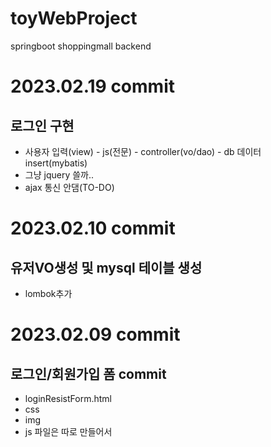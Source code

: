 # toyWebProject
springboot shoppingmall backend

# 2023.02.19 commit
## 로그인 구현
- 사용자 입력(view) - js(전문) - controller(vo/dao) - db 데이터 insert(mybatis)
- 그냥 jquery 쓸까..
- ajax 통신 안댐(TO-DO)

# 2023.02.10 commit
## 유저VO생성 및 mysql 테이블 생성
- lombok추가

# 2023.02.09 commit
## 로그인/회원가입 폼 commit
- loginResistForm.html
- css
- img
- js 파일은 따로 만들어서 <script>로 호출

# 2023.02.08 commit
사용한 기술스택 정리
인텔리제이 DB(mysql)연동 및 application.properties update
MVC패턴 지향
## 컨벤션
- 네이밍: 카멜
## 형상
- git
## front
- html
- js
## back
- java
- mybatis
- mysql(oracle은 설치 이슈, 54%에서 멈춤)
## TO-DO
1. 회원가입
2. 로그인

# 2023.02.07 commit
* 인텔리제이 초기 설정(as-is VSC)
* 제작할 홈페이지 테마 선정 및 템플릿 적용

